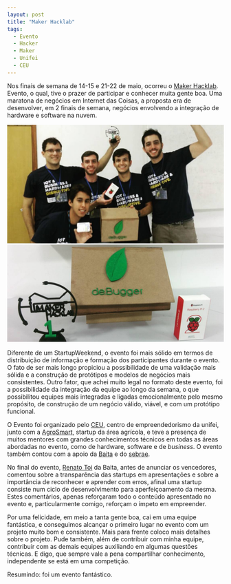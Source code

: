 ```yaml
---
layout: post
title: "Maker Hacklab"
tags: 
  - Evento
  - Hacker
  - Maker
  - Unifei
  - CEU
---
```


Nos finais de semana de 14-15 e 21-22 de maio, ocorreu o [Maker Hacklab](http://makerhacklab.com.br/). Evento, o qual, tive o prazer de participar e conhecer muita gente boa. Uma maratona de negócios em Internet das Coisas, a proposta era de desenvolver, em 2 finais de semana, negócios envolvendo a integração de hardware e software na nuvem.

![placeholder](/assets/images/2016-05-31-MakerHacklab/evento.jpg "Equipe vencedora!")

<!-- more -->

Diferente de um StartupWeekend, o evento foi mais sólido em termos de distribuição de informação e formação dos participantes durante o evento. O fato de ser mais longo propiciou a possibilidade de uma validação mais sólida e a construção de protótipos e modelos de negócios mais consistentes. Outro fator, que achei muito legal no formato deste evento, foi a possibilidade da integração da equipe ao longo da semana, o que possibilitou equipes mais integradas e ligadas emocionalmente pelo mesmo propósito, de construção de um negócio válido, viável, e com um protótipo funcional.

O Evento foi organizado pelo [CEU](http://www.ceu.unifei.edu.br/), centro de empreendedorismo da unifei, junto com a [AgroSmart](http://www.agrosmart.com.br/), startup da área agrícola, e teve a presença de muitos mentores com grandes conhecimentos técnicos em todas as áreas abordadas no evento, como de hardware, software e de *business*. O evento também contou com a apoio da [Baita](http://www.baita.ac/) e do [sebrae](http://www.sebraemg.com.br/).

No final do evento, [Renato Toi](http://www.baita.ac/equipe/renato-toi/) da Baita, antes de anunciar os vencedores, comentou sobre a transparência das startups em apresentações e sobre a importância de reconhecer e aprender com erros, afinal uma startup consiste num ciclo de desenvolvimento para aperfeiçoamento da mesma. Estes comentários, apenas reforçaram todo o conteúdo apresentado no evento e, particularmente comigo, reforçam o ímpeto em empreender.

Por uma felicidade, em meio a tanta gente boa, cai em uma equipe fantástica, e conseguimos alcançar o primeiro lugar no evento com um projeto muito bom e consistente. Mais para frente coloco mais detalhes sobre o projeto. Pude também, além de contribuir com minha equipe, contribuir com as demais equipes auxiliando em algumas questões técnicas. E digo, que sempre vale a pena compartilhar conhecimento, independente se está em uma competição.

Resumindo: foi um evento fantástico.
